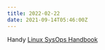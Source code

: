 ```yaml
---
title: 2022-02-22
date: 2021-09-14T05:46:00Z
---
```


Handy [Linux SysOps Handbook](https://abarrak.gitbook.io/linux-sysops-handbook)
